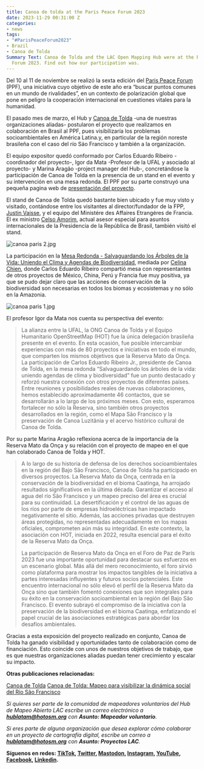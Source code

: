 ```yaml
---
title: Canoa de tolda at the Paris Peace Forum 2023
date: 2023-11-29 00:31:00 Z
categories:
- news
tags:
- "#ParisPeaceForum2023"
- Brazil
- Canoa de Tolda
Summary Text: Canoa de Tolda and the LAC Open Mapping Hub were at the Paris Peace
  Forum 2023. Find out how our participation was.
---
```


Del 10 al 11 de noviembre se realizó la sexta edición del [Paris Peace Forum](https://parispeaceforum.org/) (PPF), una iniciativa cuyo objetivo de este año era “buscar puntos comunes en un mundo de rivalidades”, en un contexto de polarización global que pone en peligro la cooperación internacional en cuestiones vitales para la humanidad.

El pasado mes de marzo, el Hub y [Canoa de Tolda](https://canoadetolda.org.br/) -una de nuestras organizaciones aliadas- postularon el proyecto que realizamos en colaboración en Brasil al PPF, pues visibilizaría los problemas socioambientales en América Latina.y, en particular de la región noreste brasileña con el caso del río Sáo Francisco y también a la organización.

El equipo expositor quedó conformado por Carlos Eduardo Ribeiro -coordinador del proyecto-, Igor da Mata -Profesor de la UFAL y asociado al proyecto- y Marina Aragão -project manager del Hub-, concretándose la participación de Canoa de Tolda en la presencia de un stand en el evento y su intervención en una mesa redonda. El PPF por su parte construyó una pequeña pagina web de [presentación del proyecto](https://parispeaceforum.org/projects/reserva-mato-da-onca-forets-pour-lavenir/).

El stand de Canoa de Tolda quedó bastante bien ubicado y fue muy visto y visitado, contándose entre los visitantes al director/fundador de la FPP, [Justin Vaisse](https://en.wikipedia.org/wiki/Justin_Va%C3%AFsse), y el equipo del Ministére des Affaires Etrangéres de Francia. El ex ministro [Celso Amorim](https://es.wikipedia.org/wiki/Celso_Amorim), actual asesor especial para asuntos internacionales de la Presidencia de la República de Brasil, también visitó el stand.

![canoa paris 2.jpg](/uploads/canoa%20paris%202.jpg)

La participación en la [Mesa Redonda - Salvaguardando los Árboles de la Vida: Uniendo el Clima y Agendas de Biodiversidad](https://www.youtube.com/watch?v=kv0JDu8HNzA), mediada por [Celina Chien](https://www.celinachien.com/), donde Carlos Eduardo Ribeiro compartió mesa con representantes de otros proyectos de México, China, Perú y Francia fue muy positiva, ya que se pudo dejar claro que las acciones de conservación de la biodiversidad son necesarias en todos los biomas y ecosistemas y no sólo en la Amazonia.

![canoa paris 1.jpg](/uploads/canoa%20paris%201.jpg)

El profesor Igor da Mata nos cuenta su perspectiva del evento:

> La alianza entre la UFAL, la ONG Canoa de Tolda y el Equipo Humanitario OpenStreetMap (HOT) fue la única delegación brasileña presente en el evento. En esta ocasión, fue posible intercambiar experiencias con más de 80 proyectos e iniciativas en todo el mundo, que comparten los mismos objetivos que la Reserva Mato da Onça. La participación de Carlos Eduardo Ribeiro Jr., presidente de Canoa de Tolda, en la mesa redonda “Salvaguardando los árboles de la vida: uniendo agendas de clima y biodiversidad” fue un punto destacado y reforzó nuestra conexión con otros proyectos de diferentes países. Entre reuniones y posibilidades reales de nuevas colaboraciones, hemos establecido aproximadamente 46 contactos, que se desarrollarán a lo largo de los próximos meses. Con esto, esperamos fortalecer no sólo la Reserva, sino también otros proyectos desarrollados en la región, como el Mapa São Francisco y la preservación de Canoa Luzitânia y el acervo histórico cultural de Canoa de Tolda.

Por su parte Marina Aragão reflexiona acerca de la importancia de la Reserva Mato da Onça y su relación con el proyecto de mapeo en el que han colaborado Canoa de Tolda y HOT.

> A lo largo de su historia de defensa de los derechos socioambientales en la región del Bajo São Francisco, Canoa de Tolda ha participado en diversos proyectos. La Reserva Mato da Onça, centrada en la conservación de la biodiversidad en el bioma Caatinga, ha arrojado resultados significativos en la última década. Garantizar el acceso al agua del río São Francisco y un mapeo preciso del área es crucial para su continuidad. La desertificación y el control de las aguas de los ríos por parte de empresas hidroeléctricas han impactado negativamente el sitio. Además, las acciones privadas que destruyen áreas protegidas, no representadas adecuadamente en los mapas oficiales, comprometen aún más su integridad. En este contexto, la asociación con HOT, iniciada en 2022, resulta esencial para el éxito de la Reserva Mato da Onça.
>
> La participación de Reserva Mato da Onça en el Foro de Paz de París 2023 fue una importante oportunidad para destacar sus esfuerzos en un escenario global. Más allá del mero reconocimiento, el foro sirvió como plataforma para mostrar los impactos tangibles de la iniciativa a partes interesadas influyentes y futuros socios potenciales. Este encuentro internacional no sólo elevó el perfil de la Reserva Mato da Onça sino que también fomentó conexiones que son integrales para su éxito en la conservación socioambiental en la región del Bajo São Francisco. El evento subrayó el compromiso de la iniciativa con la preservación de la biodiversidad en el bioma Caatinga, enfatizando el papel crucial de las asociaciones estratégicas para abordar los desafíos ambientales.​

Gracias a esta exposición del proyecto realizado en conjunto, Canoa de Tolda ha ganado visibilidad y oportunidades tanto de colaboración como de financiación. Esto coincide con unos de nuestros objetivos de trabajo, que es que nuestras organizaciones aliadas puedan tener crecimiento y escalar su impacto.

**Otras publicaciones relacionadas:**

[Canoa de Tolda](https://www.hotosm.org/projects/canoa-de-tolda-0a2b5e/)
[Canoa de Tolda: Mapeo para visibilizar la dinámica social del Río São Francisco](https://www.hotosm.org/updates/canoa-de-tolda-mapeo-para-visibilizar-la-dinamica-social-del-rio-sao-francisco/)

*Si quieres ser parte de la comunidad de mapeadores voluntarios del Hub de Mapeo Abierto LAC escribe un correo electrónico a **[hublatam@hotosm.org](mailto:hublatam@hotosm.org)** con **Asunto: Mapeador voluntario**.*

*Si eres parte de alguna organización que desea explorar cómo colaborar en un proyecto de cartografía digital, escribe un correo a **[hublatam@hotosm.org](mailto:hublatam@hotosm.org)** con **Asunto: Proyectos LAC**.*

**Síguenos en redes: [TikTok](https://www.tiktok.com/@mapeoabierto_la?lang=es), [Twitter](https://twitter.com/mapeoabierto_la), [Mastodon](https://mapstodon.space/@mapeoabierto_la), [Instagram](https://www.instagram.com/mapeoabierto_la/), [YouTube](https://www.youtube.com/channel/UCTH6Z_QODJ4NmmBmubS68VA), [Facebook](https://www.facebook.com/Mapeo-abierto-Am%C3%A9rica-Latina-102804808622456/), [Linkedin](https://www.linkedin.com/showcase/91453300/admin/feed/posts/).**